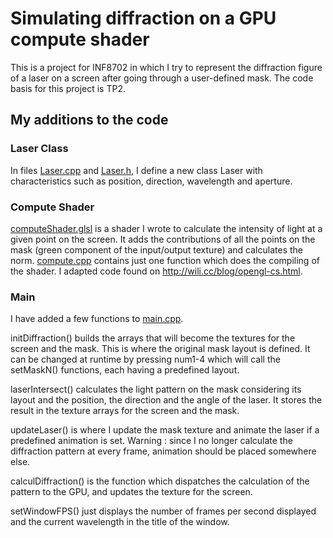 # Simulating diffraction on a GPU compute shader

This is a project for INF8702 in which I try to represent the diffraction figure of a laser on a screen after going through a user-defined mask. 
The code basis for this project is TP2.

## My additions to the code

### Laser Class
In files [Laser.cpp](Laser.cpp) and [Laser.h](Laser.h), I define a new class Laser with characteristics such as position, direction, wavelength and aperture.

### Compute Shader
[computeShader.glsl](Nuanceurs/computeShader.glsl) is a shader I wrote to calculate the intensity of light at a given point on the screen. It adds the contributions of all the points on the mask (green component of the input/output texture) and calculates the norm.
[compute.cpp](compute.cpp) contains just one function which does the compiling of the shader. I adapted code found on   http://wili.cc/blog/opengl-cs.html.

### Main
I have added a few functions to [main.cpp](main.cpp). 

initDiffraction() builds the arrays that will become the textures for the screen and the mask. This is where the original mask layout is defined. It can be changed at runtime by pressing num1-4 which will call the setMaskN() functions, each having a predefined layout.

laserIntersect() calculates the light pattern on the mask considering its layout and the position, the direction and the angle of the laser. It stores the result in the texture arrays for the screen and the mask.

updateLaser() is where I update the mask texture and animate the laser if a predefined animation is set. Warning : since I no longer calculate the diffraction pattern at every frame, animation should be placed somewhere else.

calculDiffraction() is the function which dispatches the calculation of the pattern to the GPU, and updates the texture for the screen.

setWindowFPS() just displays the number of frames per second displayed and the current wavelength in the title of the window.
